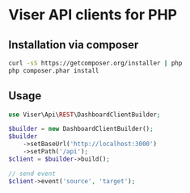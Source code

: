 # Viser API clients for PHP

## Installation via composer
```bash
curl -sS https://getcomposer.org/installer | php
php composer.phar install
```

## Usage
```php
use Viser\Api\REST\DashboardClientBuilder;

$builder = new DashboardClientBuilder();
$builder
    ->setBaseUrl('http://localhost:3000')
    ->setPath('/api');
$client = $builder->build();

// send event
$client->event('source', 'target');
```
